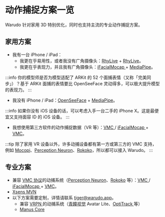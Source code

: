 # 动作捕捉方案一览

Warudo 针对家用 3D 特别优化，同时也支持主流的专业动作捕捉方案。

## 家用方案

* 我有一台 iPhone / iPad：
  * 我更在乎易用性，或者我没有广角摄像头：[RhyLive](rhylive.md) + [RhyLive](rhylive.md)。
  * 我更在乎表现力，并且我有广角摄像头：[iFacialMocap ](ifacialmocap.md)+ [MediaPipe](mediapipe.md)。

:::info
你的模型师是否为模型适配了 ARKit 的 52 个面捕表情（又称「完美同步」）？基于 ARKit 面捕的表情要比 OpenSeeFace 灵动得多，可以极大提升模型的表现力。
:::

* 我没有 iPhone / iPad：[OpenSeeFace](openseeface.md) + [MediaPipe](mediapipe.md)。

:::info
如果你没有 iOS 设备的话，可以考虑入手一台二手的 iPhone X。这是最便宜又支持面容 ID 的 iOS 设备。
:::

* 我想使用第三方软件的动作捕捉数据（VR 等）：[VMC ](vmc.md)/ [iFacialMocap ](ifacialmocap.md)+ [VMC](vmc.md)。

:::tip
除了家用 VR 设备以外，许多动捕设备都有第一方或第三方的 VMC 支持，例如 [Mocopi](https://www.sony.jp/mocopi/)、[Perception Neuron](https://github.com/emilianavt/VSeeFaceManual#perception-neuron-tracking)、[Rokoko](https://twitter.com/Kana\_Fuyuko/status/1521809776354680832)，所以都可以接入 Warudo。
:::

## 专业方案

* 兼容 [VMC 协议](https://protocol.vmc.info/english)的动捕系统（[Perception Neuron](https://github.com/emilianavt/VSeeFaceManual#perception-neuron-tracking)、[Rokoko](https://twitter.com/Kana\_Fuyuko/status/1521809776354680832) 等）：[VMC ](vmc.md)/ [iFacialMocap ](ifacialmocap.md)+ [VMC](vmc.md)。
* [Xsens MVN](xsens-mvn.md)
* 以下方案需要定制，详情请联系 [tiger@warudo.app](mailto:tiger@warudo.app)。
  * 兼容 [VRPN ](https://github.com/vrpn/vrpn)的动捕系统（[青瞳视觉](https://digi-human.com) Avatar Lite、[OptiTrack ](https://optitrack.com/)等）
  * [Manus Core](https://www.manus-meta.com/knowledge-products/manus-core)
